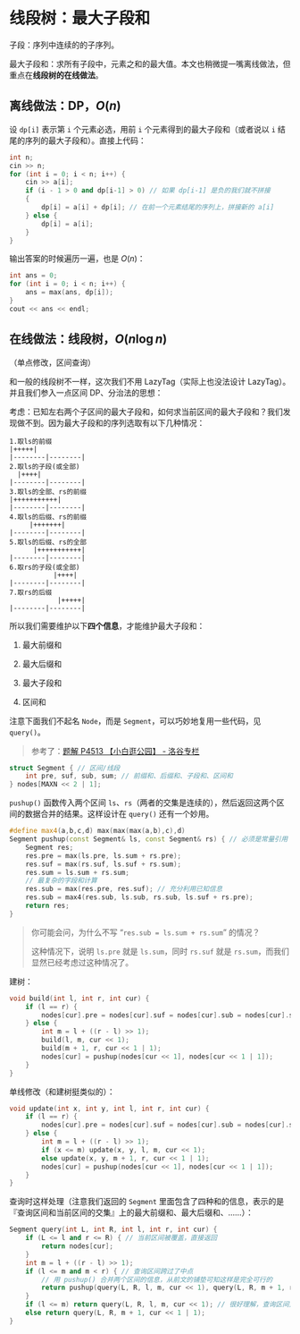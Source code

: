# 线段树：最大子段和

子段：序列中连续的的子序列。

最大子段和：求所有子段中，元素之和的最大值。本文也稍微提一嘴离线做法，但重点在**线段树的在线做法**。

## 离线做法：DP，$O(n)$

设 `dp[i]` 表示第 `i` 个元素必选，用前 `i` 个元素得到的最大子段和（或者说以 `i` 结尾的序列的最大子段和）。直接上代码：

```cpp
int n;
cin >> n;
for (int i = 0; i < n; i++) {
    cin >> a[i];
    if (i - 1 > 0 and dp[i-1] > 0) // 如果 dp[i-1] 是负的我们就不拼接
    {
        dp[i] = a[i] + dp[i]; // 在前一个元素结尾的序列上，拼接新的 a[i]
    } else {
        dp[i] = a[i];
    }
}
```

输出答案的时候遍历一遍，也是 $O(n)$：

```cpp
int ans = 0;
for (int i = 0; i < n; i++) {
    ans = max(ans, dp[i]);
}
cout << ans << endl;
```

## 在线做法：线段树，$O(n\log n)$

（单点修改，区间查询）

和一般的线段树不一样，这次我们不用 $\text{LazyTag}$（实际上也没法设计 $\text{LazyTag}$）。并且我们参入一点区间 DP、分治法的思想：

考虑：已知左右两个子区间的最大子段和，如何求当前区间的最大子段和？我们发现做不到。因为最大子段和的序列选取有以下几种情况：

```
1.取ls的前缀
|+++++|
|--------|--------|
2.取ls的子段(或全部)
  |++++|
|--------|--------|
3.取ls的全部、rs的前缀
|+++++++++++|
|--------|--------|
4.取ls的后缀、rs的前缀
     |+++++++|
|--------|--------|
5.取ls的后缀、rs的全部
      |+++++++++++|
|--------|--------|
6.取rs的子段(或全部)
           |++++|
|--------|--------|
7.取rs的后缀
            |+++++|
|--------|--------|
```

所以我们需要维护以下**四个信息**，才能维护最大子段和：

1. 最大前缀和

2. 最大后缀和

3. 最大子段和

4. 区间和

注意下面我们不起名 `Node`，而是 `Segment`，可以巧妙地复用一些代码，见 `query()`。

> 参考了：[题解 P4513 【小白逛公园】 - 洛谷专栏](https://www.luogu.com.cn/article/qjlkoyjq)

```cpp
struct Segment { // 区间/线段
    int pre, suf, sub, sum; // 前缀和、后缀和、子段和、区间和
} nodes[MAXN << 2 | 1];
```

`pushup()` 函数传入两个区间 `ls`、`rs`（两者的交集是连续的），然后返回这两个区间的数据合并的结果。这样设计在 `query()` 还有一个妙用。

```cpp
#define max4(a,b,c,d) max(max(max(a,b),c),d)
Segment pushup(const Segment& ls, const Segment& rs) { // 必须是常量引用
    Segment res;
    res.pre = max(ls.pre, ls.sum + rs.pre);
    res.suf = max(rs.suf, ls.suf + rs.sum);
    res.sum = ls.sum + rs.sum;
    // 最复杂的字段和计算
    res.sub = max(res.pre, res.suf); // 充分利用已知信息
    res.sub = max4(res.sub, ls.sub, rs.sub, ls.suf + rs.pre);
    return res;
}
```

> 你可能会问，为什么不写 “`res.sub = ls.sum + rs.sum`” 的情况？
> 
> 这种情况下，说明 `ls.pre` 就是 `ls.sum`，同时 `rs.suf` 就是 `rs.sum`，而我们显然已经考虑过这种情况了。

建树：

```cpp
void build(int l, int r, int cur) {
    if (l == r) {
        nodes[cur].pre = nodes[cur].suf = nodes[cur].sub = nodes[cur].sum = arr[l];
    } else {
        int m = l + ((r - l) >> 1);
        build(l, m, cur << 1);
        build(m + 1, r, cur << 1 | 1);
        nodes[cur] = pushup(nodes[cur << 1], nodes[cur << 1 | 1]);
    }
}
```

单线修改（和建树挺类似的）：

```cpp
void update(int x, int y, int l, int r, int cur) {
    if (l == r) {
        nodes[cur].pre = nodes[cur].suf = nodes[cur].sub = nodes[cur].sum = y;
    } else {
        int m = l + ((r - l) >> 1);
        if (x <= m) update(x, y, l, m, cur << 1);
        else update(x, y, m + 1, r, cur << 1 | 1);
        nodes[cur] = pushup(nodes[cur << 1], nodes[cur << 1 | 1]);
    }
}
```

查询时这样处理（注意我们返回的 `Segment` 里面包含了四种和的信息，表示的是『查询区间和当前区间的交集』上的最大前缀和、最大后缀和、……）：

```cpp
Segment query(int L, int R, int l, int r, int cur) {
    if (L <= l and r <= R) { // 当前区间被覆盖，直接返回
        return nodes[cur];
    }
    int m = l + ((r - l) >> 1);
    if (l <= m and m < r) { // 查询区间跨过了中点
        // 用 pushup() 合并两个区间的信息，从前文的铺垫可知这样是完全可行的
        return pushup(query(L, R, l, m, cur << 1), query(L, R, m + 1, r, cur << 1 | 1));
    }
    if (l <= m) return query(L, R, l, m, cur << 1); // 很好理解，查询区间只交左儿子就只查左儿子
    else return query(L, R, m + 1, cur << 1 | 1);
}
```
